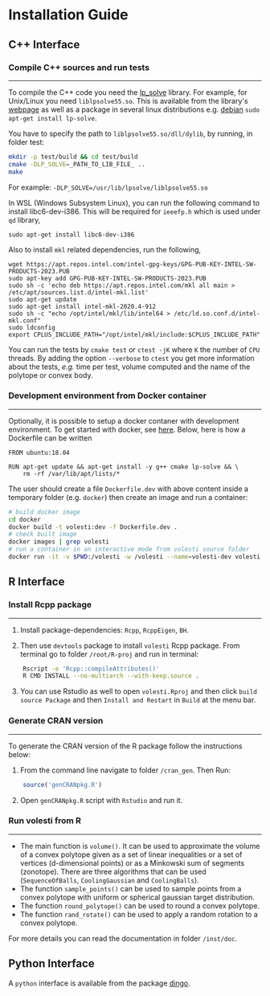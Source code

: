 Installation Guide
==================

## C++ Interface

### Compile C++ sources and run tests
---

To compile the C++ code you need the [lp_solve](http://lpsolve.sourceforge.net/5.5/) library. For example, for Unix/Linux you need `liblpsolve55.so`. This is available from the library's [webpage](http://lpsolve.sourceforge.net/5.5/) as well as a package in several linux distributions e.g. [debian](https://packages.debian.org/stretch/liblpsolve55-dev) `sudo apt-get install lp-solve`.

You have to specify the path to `liblpsolve55.so/dll/dylib`, by running, in folder test:

```bash
mkdir -p test/build && cd test/build
cmake -DLP_SOLVE=_PATH_TO_LIB_FILE_ ..
make
```
For example:  `-DLP_SOLVE=/usr/lib/lpsolve/liblpsolve55.so`

In WSL (Windows Subsystem Linux), you can run the following command to install libc6-dev-i386. This will be required for `ieeefp.h` which is used under `qd` library,

    sudo apt-get install libc6-dev-i386

Also to install `mkl` related dependencies, run the following,

    wget https://apt.repos.intel.com/intel-gpg-keys/GPG-PUB-KEY-INTEL-SW-PRODUCTS-2023.PUB
    sudo apt-key add GPG-PUB-KEY-INTEL-SW-PRODUCTS-2023.PUB
    sudo sh -c 'echo deb https://apt.repos.intel.com/mkl all main > /etc/apt/sources.list.d/intel-mkl.list'
    sudo apt-get update
    sudo apt-get install intel-mkl-2020.4-912
    sudo sh -c "echo /opt/intel/mkl/lib/intel64 > /etc/ld.so.conf.d/intel-mkl.conf"
    sudo ldconfig
    export CPLUS_INCLUDE_PATH="/opt/intel/mkl/include:$CPLUS_INCLUDE_PATH"

You can run the tests by `cmake test` or `ctest -jK` where `K` the number of `CPU` threads. By adding the option `--verbose` to `ctest` you get more information about the tests, *e.g.* time per test, volume computed and the name of the polytope or convex body.

### Development environment from Docker container
---
Optionally, it is possible to setup a docker contaner with development environment. To get started with docker, see
[here](https://docs.docker.com/get-started/). Below, here is how a Dockerfile can be written
```
FROM ubuntu:18.04

RUN apt-get update && apt-get install -y g++ cmake lp-solve && \
    rm -rf /var/lib/apt/lists/*
```

The user should create a file `Dockerfile.dev` with above content inside a temporary folder (e.g. `docker`) then create an image and run a container:

```bash
# build docker image
cd docker
docker build -t volesti:dev -f Dockerfile.dev .
# check built image
docker images | grep volesti
# run a container in an interactive mode from volesti source folder
docker run -it -v $PWD:/volesti -w /volesti --name=volesti-dev volesti:dev /bin/bash
```

## R Interface

### Install Rcpp package
---

1. Install package-dependencies: ``Rcpp``, ``RcppEigen``, ``BH``.

2. Then use ``devtools`` package to install ``volesti`` Rcpp package. From terminal go to folder ``/root/R-proj`` and run in terminal:

```bash
    Rscript -e 'Rcpp::compileAttributes()'
    R CMD INSTALL --no-multiarch --with-keep.source .
```

3. You can use Rstudio as well to open ``volesti.Rproj`` and then click `build source Package` and then `Install and Restart` in `Build` at the menu bar.

### Generate CRAN version
---

To generate the CRAN version of the R package follow the instructions below:

1. From the command line navigate to folder ``/cran_gen``. Then Run:

```r
    source('genCRANpkg.R')
```

2. Open ``genCRANpkg.R`` script with `Rstudio` and run it.

### Run volesti from R
---

* The main function is ``volume()``. It can be used to approximate the volume of a convex polytope given as a set of linear inequalities or a set of vertices (d-dimensional points) or as a Minkowski sum of segments (zonotope). There are three algorithms that can be used (``SequenceOfBalls``, ``CoolingGaussian`` and ``CoolingBalls``).
* The function ``sample_points()`` can be used to sample points from a convex polytope with uniform or spherical gaussian target distribution.
* The function ``round_polytope()`` can be used to round a convex polytope.
* The function ``rand_rotate()`` can be used to apply a random rotation to a convex polytope.

For more details you can read the documentation in folder ``/inst/doc``.


## Python Interface

A ``python`` interface is available from the package [dingo](https://github.com/GeomScale/dingo).



